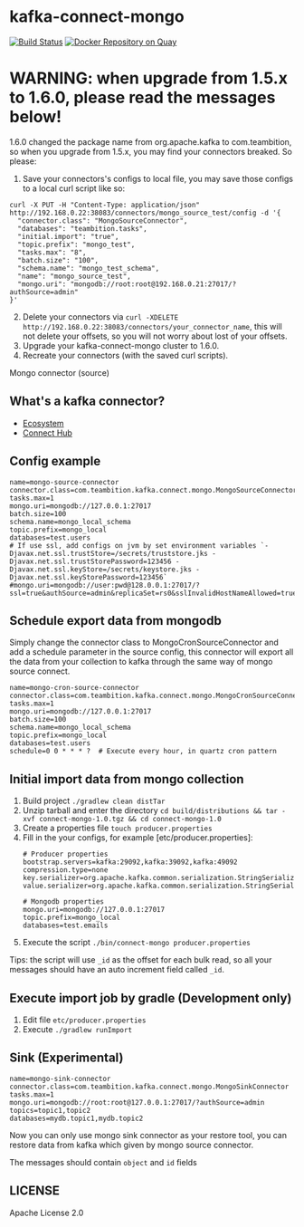 # kafka-connect-mongo

[![Build Status][travis-image]][travis-url]
[![Docker Repository on Quay](https://quay.io/repository/sailxjx/kafka-connect-mongo/status "Docker Repository on Quay")](https://quay.io/repository/sailxjx/kafka-connect-mongo)

# WARNING: when upgrade from 1.5.x to 1.6.0, please read the messages below!

1.6.0 changed the package name from org.apache.kafka to com.teambition, so when you upgrade from 1.5.x, you may find your connectors breaked. So please: 

1. Save your connectors's configs to local file, you may save those configs to a local curl script like so:
  ```
  curl -X PUT -H "Content-Type: application/json" http://192.168.0.22:38083/connectors/mongo_source_test/config -d '{
    "connector.class": "MongoSourceConnector",
    "databases": "teambition.tasks",
    "initial.import": "true",
    "topic.prefix": "mongo_test",
    "tasks.max": "8",
    "batch.size": "100",
    "schema.name": "mongo_test_schema",
    "name": "mongo_source_test",
    "mongo.uri": "mongodb://root:root@192.168.0.21:27017/?authSource=admin"
  }'
  ```
2. Delete your connectors via `curl -XDELETE http://192.168.0.22:38083/connectors/your_connector_name`, this will not delete your offsets, so you will not worry about lost of your offsets.
3. Upgrade your kafka-connect-mongo cluster to 1.6.0.
4. Recreate your connectors (with the saved curl scripts).

Mongo connector (source)

## What's a kafka connector?

* [Ecosystem](https://cwiki.apache.org/confluence/display/KAFKA/Ecosystem)
* [Connect Hub](http://www.confluent.io/product/connectors)

## Config example

```properties
name=mongo-source-connector
connector.class=com.teambition.kafka.connect.mongo.MongoSourceConnector
tasks.max=1
mongo.uri=mongodb://127.0.0.1:27017
batch.size=100
schema.name=mongo_local_schema
topic.prefix=mongo_local
databases=test.users
# If use ssl, add configs on jvm by set environment variables `-Djavax.net.ssl.trustStore=/secrets/truststore.jks -Djavax.net.ssl.trustStorePassword=123456 -Djavax.net.ssl.keyStore=/secrets/keystore.jks -Djavax.net.ssl.keyStorePassword=123456`
#mongo.uri=mongodb://user:pwd@128.0.0.1:27017/?ssl=true&authSource=admin&replicaSet=rs0&sslInvalidHostNameAllowed=true
```

## Schedule export data from mongodb

Simply change the connector class to MongoCronSourceConnector and add a schedule parameter in the source config,
this connector will export all the data from your collection to kafka through the same way of mongo source connect. 

```properties
name=mongo-cron-source-connector
connector.class=com.teambition.kafka.connect.mongo.MongoCronSourceConnector
tasks.max=1
mongo.uri=mongodb://127.0.0.1:27017
batch.size=100
schema.name=mongo_local_schema
topic.prefix=mongo_local
databases=test.users
schedule=0 0 * * * ?  # Execute every hour, in quartz cron pattern
```

## Initial import data from mongo collection

1. Build project `./gradlew clean distTar`
2. Unzip tarball and enter the directory `cd build/distributions && tar -xvf connect-mongo-1.0.tgz && cd connect-mongo-1.0`
3. Create a properties file `touch producer.properties`
4. Fill in the your configs, for example [etc/producer.properties]:
    ```properties
    # Producer properties
    bootstrap.servers=kafka:29092,kafka:39092,kafka:49092
    compression.type=none
    key.serializer=org.apache.kafka.common.serialization.StringSerializer
    value.serializer=org.apache.kafka.common.serialization.StringSerializer
    
    # Mongodb properties
    mongo.uri=mongodb://127.0.0.1:27017
    topic.prefix=mongo_local
    databases=test.emails
    ```
5. Execute the script `./bin/connect-mongo producer.properties`

Tips: the script will use `_id` as the offset for each bulk read, 
so all your messages should have an auto increment field called `_id`.

## Execute import job by gradle (Development only)

1. Edit file `etc/producer.properties`
2. Execute `./gradlew runImport`

## Sink (Experimental)

```properties
name=mongo-sink-connector
connector.class=com.teambition.kafka.connect.mongo.MongoSinkConnector
tasks.max=1
mongo.uri=mongodb://root:root@127.0.0.1:27017/?authSource=admin
topics=topic1,topic2
databases=mydb.topic1,mydb.topic2
```

Now you can only use mongo sink connector as your restore tool, 
you can restore data from kafka which given by mongo source connector.
 
The messages should contain `object` and `id` fields

## LICENSE

Apache License 2.0

[travis-url]: https://travis-ci.org/teambition/kafka-connect-mongo
[travis-image]: http://img.shields.io/travis/teambition/kafka-connect-mongo.svg
